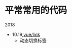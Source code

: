 # 平常常用的代码

2018
  * 10.19,[vue/link](https://github.com/linwenfeng122/codeTest/tree/master/Vue/Link)
    * 动态切换标签

